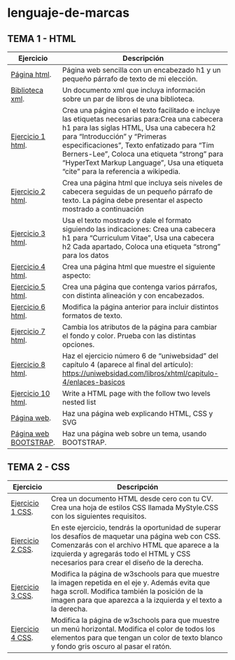 # lenguaje-de-marcas
## TEMA 1 - HTML
Ejercicio | Descripción
----------|-------------
[Página html](/tema1/pagina.html). |  Página web sencilla con un encabezado h1 y un pequeño párrafo de texto de mi elección.
[Biblioteca xml](/tema1/biblioteca.xml). |  Un documento xml que incluya información sobre un par de libros de una biblioteca.
[Ejercicio 1 html](/tema1/Ejercicio1.html). |  Crea una página con el texto facilitado e incluye las etiquetas necesarias para:Crea una cabecera h1 para las siglas HTML, Usa una cabecera h2 para “Introducción” y “Primeras especificaciones”, Texto enfatizado para “Tim Berners-Lee”, Coloca una etiqueta “strong” para “HyperText Markup Language”, Usa una etiqueta “cite” para la referencia a wikipedia.
[Ejercicio 2 html](/tema1/Ejercicio2.html). |  Crea una página html que incluya seis niveles de cabecera seguidas de un pequeño párrafo de texto. La página debe presentar el aspecto mostrado a continuación
[Ejercicio 3 html](/tema1/Ejercicio3.html). |  Usa el texto mostrado y dale el formato siguiendo las indicaciones: Crea una cabecera h1 para “Curriculum Vitae”, Usa una cabecera h2 Cada apartado, Coloca una etiqueta “strong” para los datos
[Ejercicio 4 html](/tema1/Ejercicio4.html). |  Crea una página html que muestre el siguiente aspecto:
[Ejercicio 5 html](/tema1/Ejercicio5.html). |  Crea una página que contenga varios párrafos, con distinta alineación y con encabezados.
[Ejercicio 6 html](/tema1/Ejercicio6.html). |  Modifica la página anterior para incluir distintos formatos de texto.
[Ejercicio 7 html](/tema1/Ejercicio7.html). |  Cambia los atributos de la página para cambiar el fondo y color. Prueba con las distintas opciones. 
[Ejercicio 8 html](/tema1/Ejercicio8.html). |  Haz el ejercicio número 6 de “uniwebsidad” del capítulo 4 (aparece al final del artículo): https://uniwebsidad.com/libros/xhtml/capitulo-4/enlaces-basicos
[Ejercicio 10 html](/tema1/Ejercicio10.html). | Write a HTML page with the follow two levels nested list 
[Página web](https://guillesect.github.io/pagina-web.github.io/). | Haz una página web explicando HTML, CSS y SVG
[Página web BOOTSTRAP](https://guillesect.github.io/pagCSS/). | Haz una página web sobre un tema, usando BOOTSTRAP.
## TEMA 2 - CSS
Ejercicio | Descripción
----------|-------------
[Ejercicio 1 CSS](/tema2/Ejercicio1.html). |  Crea un documento HTML desde cero con tu CV. Crea una hoja de estilos CSS llamada MyStyle.CSS con los siguientes requisitos.
[Ejercicio 2 CSS](/tema2/ejercicio2/index.html). |  En este ejercicio, tendrás la oportunidad de superar los desafíos de maquetar una página web con CSS. Comenzarás con el archivo HTML que aparece a la izquierda y agregarás todo el HTML y CSS necesarios para crear el diseño de la derecha.
[Ejercicio 3 CSS](/tema2/ejercicio3/ejercicio.html). |  Modifica la página de w3schools para que muestre la imagen repetida en el eje y. Además evita que haga scroll. Modifica también la posición de la imagen para que aparezca a la izquierda y el texto a la derecha.
[Ejercicio 4 CSS](/tema2/ejercicio4.html). |  Modifica la página de w3schools para que muestre un menú horizontal. Modifica el color de todos los elementos para que tengan un color de texto blanco y fondo gris oscuro al pasar el ratón.
